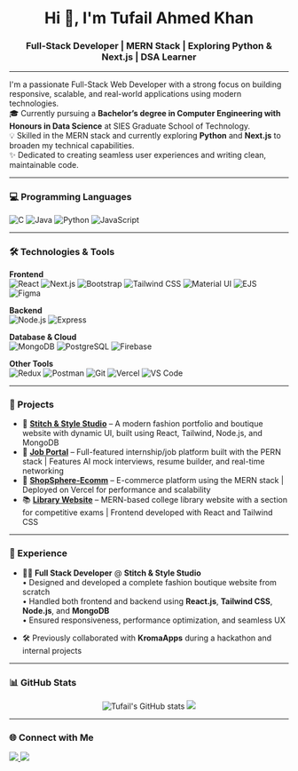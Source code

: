 <h1 align="center">Hi 👋, I'm Tufail Ahmed Khan</h1>
<h3 align="center">Full-Stack Developer | MERN Stack | Exploring Python & Next.js | DSA Learner</h3>

---

I'm a passionate Full-Stack Web Developer with a strong focus on building responsive, scalable, and real-world applications using modern technologies.  
🎓 Currently pursuing a **Bachelor’s degree in Computer Engineering with Honours in Data Science** at SIES Graduate School of Technology.  
💡 Skilled in the MERN stack and currently exploring **Python** and **Next.js** to broaden my technical capabilities.  
✨ Dedicated to creating seamless user experiences and writing clean, maintainable code.

---

### 💻 Programming Languages  
![C](https://img.shields.io/badge/C-00599C?style=for-the-badge&logo=c&logoColor=white)
![Java](https://img.shields.io/badge/Java-007396?style=for-the-badge&logo=java&logoColor=white)
![Python](https://img.shields.io/badge/Python-3776AB?style=for-the-badge&logo=python&logoColor=white)
![JavaScript](https://img.shields.io/badge/JavaScript-F7DF1E?style=for-the-badge&logo=javascript&logoColor=black)

---

### 🛠️ Technologies & Tools

**Frontend**  
![React](https://img.shields.io/badge/React-20232A?style=for-the-badge&logo=react&logoColor=61DAFB)
![Next.js](https://img.shields.io/badge/Next.js-000000?style=for-the-badge&logo=nextdotjs&logoColor=white)
![Bootstrap](https://img.shields.io/badge/Bootstrap-563D7C?style=for-the-badge&logo=bootstrap&logoColor=white)
![Tailwind CSS](https://img.shields.io/badge/Tailwind_CSS-38B2AC?style=for-the-badge&logo=tailwind-css&logoColor=white)
![Material UI](https://img.shields.io/badge/MUI-007FFF?style=for-the-badge&logo=mui&logoColor=white)
![EJS](https://img.shields.io/badge/EJS-232F3E?style=for-the-badge)
![Figma](https://img.shields.io/badge/Figma-F24E1E?style=for-the-badge&logo=figma&logoColor=white)


**Backend**  
![Node.js](https://img.shields.io/badge/Node.js-339933?style=for-the-badge&logo=nodedotjs&logoColor=white)
![Express](https://img.shields.io/badge/Express.js-000000?style=for-the-badge&logo=express&logoColor=white)

**Database & Cloud**  
![MongoDB](https://img.shields.io/badge/MongoDB-4EA94B?style=for-the-badge&logo=mongodb&logoColor=white)
![PostgreSQL](https://img.shields.io/badge/Postgres-4169E1?style=for-the-badge&logo=postgresql&logoColor=white)
![Firebase](https://img.shields.io/badge/Firebase-ffca28?style=for-the-badge&logo=firebase&logoColor=black)

**Other Tools**  
![Redux](https://img.shields.io/badge/Redux-764ABC?style=for-the-badge&logo=redux&logoColor=white)
![Postman](https://img.shields.io/badge/Postman-FF6C37?style=for-the-badge&logo=postman&logoColor=white)
![Git](https://img.shields.io/badge/Git-F05032?style=for-the-badge&logo=git&logoColor=white)
![Vercel](https://img.shields.io/badge/Vercel-000000?style=for-the-badge&logo=vercel&logoColor=white)
![VS Code](https://img.shields.io/badge/VSCode-007ACC?style=for-the-badge&logo=visual-studio-code&logoColor=white)

---

### 🚀 Projects

- 👗 [**Stitch & Style Studio**](https://www.stitchandstyle.studio/) – A modern fashion portfolio and boutique website with dynamic UI, built using React, Tailwind, Node.js, and MongoDB  
- 🔐 [**Job Portal**](https://github.com/KhanTufailahmed/Job-Portal) – Full-featured internship/job platform built with the PERN stack | Features AI mock interviews, resume builder, and real-time networking  
- 🛒 [**ShopSphere-Ecomm**](https://github.com/KhanTufailahmed/ShopSphere-Ecomm) – E-commerce platform using the MERN stack | Deployed on Vercel for performance and scalability  
- 📚 [**Library Website**](https://github.com/GST-Library/Libray-Website) – MERN-based college library website with a section for competitive exams | Frontend developed with React and Tailwind CSS

---

### 💼 Experience

- 👨‍💻 **Full Stack Developer** @ **Stitch & Style Studio**  
  • Designed and developed a complete fashion boutique website from scratch  
  • Handled both frontend and backend using **React.js**, **Tailwind CSS**, **Node.js**, and **MongoDB**  
  • Ensured responsiveness, performance optimization, and seamless UX

- 🛠️ Previously collaborated with **KromaApps** during a hackathon and internal projects

---

### 📊 GitHub Stats

<p align="center">
  <img src="https://github-readme-stats.vercel.app/api?username=KhanTufailahmed&show_icons=true&theme=github_dark" alt="Tufail's GitHub stats" />
  <img src="https://github-readme-stats.vercel.app/api/top-langs/?username=KhanTufailahmed&layout=compact&theme=github_dark" />
</p>

---

### 🌐 Connect with Me

<p>
  <a href="https://www.linkedin.com/in/tufail-ahmed-khan-1b01032a7/">
    <img src="https://img.shields.io/badge/LinkedIn-blue?style=for-the-badge&logo=linkedin&logoColor=white" />
  </a>
  <a href="mailto:tufailahmedkhan376@gmail.com">
    <img src="https://img.shields.io/badge/Gmail-red?style=for-the-badge&logo=gmail&logoColor=white" />
  </a>
</p>


